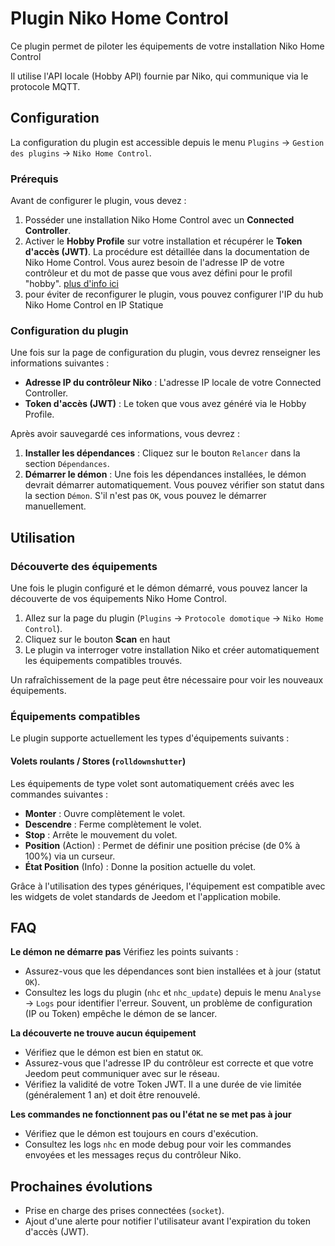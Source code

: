 # Plugin Niko Home Control

Ce plugin permet de piloter les équipements de votre installation Niko Home Control

Il utilise l'API locale (Hobby API) fournie par Niko, qui communique via le protocole MQTT.

## Configuration

La configuration du plugin est accessible depuis le menu `Plugins` → `Gestion des plugins` → `Niko Home Control`.

### Prérequis

Avant de configurer le plugin, vous devez :
1.  Posséder une installation Niko Home Control avec un **Connected Controller**.
2.  Activer le **Hobby Profile** sur votre installation et récupérer le **Token d'accès (JWT)**. La procédure est détaillée dans la documentation de Niko Home Control. Vous aurez besoin de l'adresse IP de votre contrôleur et du mot de passe que vous avez défini pour le profil "hobby". [plus d'info ici](https://guide.niko.eu/fr/smnhc2/lv/hobby-api#)
3.  pour éviter de reconfigurer le plugin, vous pouvez configurer l'IP du hub Niko Home Control en IP Statique

### Configuration du plugin

Une fois sur la page de configuration du plugin, vous devrez renseigner les informations suivantes :

-   **Adresse IP du contrôleur Niko** : L'adresse IP locale de votre Connected Controller.
-   **Token d'accès (JWT)** : Le token que vous avez généré via le Hobby Profile.

Après avoir sauvegardé ces informations, vous devrez :
1.  **Installer les dépendances** : Cliquez sur le bouton `Relancer` dans la section `Dépendances`.
2.  **Démarrer le démon** : Une fois les dépendances installées, le démon devrait démarrer automatiquement. Vous pouvez vérifier son statut dans la section `Démon`. S'il n'est pas `OK`, vous pouvez le démarrer manuellement.

## Utilisation

### Découverte des équipements

Une fois le plugin configuré et le démon démarré, vous pouvez lancer la découverte de vos équipements Niko Home Control.

1.  Allez sur la page du plugin (`Plugins` → `Protocole domotique` → `Niko Home Control`).
2.  Cliquez sur le bouton **Scan** en haut
3.  Le plugin va interroger votre installation Niko et créer automatiquement les équipements compatibles trouvés.

Un rafraîchissement de la page peut être nécessaire pour voir les nouveaux équipements.

### Équipements compatibles

Le plugin supporte actuellement les types d'équipements suivants :

#### Volets roulants / Stores (`rolldownshutter`)

Les équipements de type volet sont automatiquement créés avec les commandes suivantes :
-   **Monter** : Ouvre complètement le volet.
-   **Descendre** : Ferme complètement le volet.
-   **Stop** : Arrête le mouvement du volet.
-   **Position** (Action) : Permet de définir une position précise (de 0% à 100%) via un curseur.
-   **État Position** (Info) : Donne la position actuelle du volet.

Grâce à l'utilisation des types génériques, l'équipement est compatible avec les widgets de volet standards de Jeedom et l'application mobile.

## FAQ

**Le démon ne démarre pas**
Vérifiez les points suivants :
- Assurez-vous que les dépendances sont bien installées et à jour (statut `OK`).
- Consultez les logs du plugin (`nhc` et `nhc_update`) depuis le menu `Analyse` → `Logs` pour identifier l'erreur. Souvent, un problème de configuration (IP ou Token) empêche le démon de se lancer.

**La découverte ne trouve aucun équipement**
- Vérifiez que le démon est bien en statut `OK`.
- Assurez-vous que l'adresse IP du contrôleur est correcte et que votre Jeedom peut communiquer avec sur le réseau.
- Vérifiez la validité de votre Token JWT. Il a une durée de vie limitée (généralement 1 an) et doit être renouvelé.

**Les commandes ne fonctionnent pas ou l'état ne se met pas à jour**
- Vérifiez que le démon est toujours en cours d'exécution.
- Consultez les logs `nhc` en mode debug pour voir les commandes envoyées et les messages reçus du contrôleur Niko.


## Prochaines évolutions
-   Prise en charge des prises connectées (`socket`).
-   Ajout d'une alerte pour notifier l'utilisateur avant l'expiration du token d'accès (JWT).